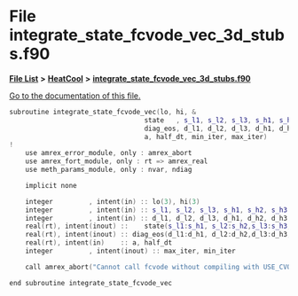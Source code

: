 
# File integrate\_state\_fcvode\_vec\_3d\_stubs.f90

[**File List**](files.md) **>** [**HeatCool**](dir_8c890215953ac09098af8cb94c8b9fc0.md) **>** [**integrate\_state\_fcvode\_vec\_3d\_stubs.f90**](integrate__state__fcvode__vec__3d__stubs_8f90.md)

[Go to the documentation of this file.](integrate__state__fcvode__vec__3d__stubs_8f90.md) 


````cpp
subroutine integrate_state_fcvode_vec(lo, hi, &
                                  state   , s_l1, s_l2, s_l3, s_h1, s_h2, s_h3, &
                                  diag_eos, d_l1, d_l2, d_l3, d_h1, d_h2, d_h3, &
                                  a, half_dt, min_iter, max_iter)
!
    use amrex_error_module, only : amrex_abort
    use amrex_fort_module, only : rt => amrex_real
    use meth_params_module, only : nvar, ndiag

    implicit none

    integer         , intent(in) :: lo(3), hi(3)
    integer         , intent(in) :: s_l1, s_l2, s_l3, s_h1, s_h2, s_h3
    integer         , intent(in) :: d_l1, d_l2, d_l3, d_h1, d_h2, d_h3
    real(rt), intent(inout) ::    state(s_l1:s_h1, s_l2:s_h2,s_l3:s_h3, NVAR)
    real(rt), intent(inout) :: diag_eos(d_l1:d_h1, d_l2:d_h2,d_l3:d_h3, NDIAG)
    real(rt), intent(in)    :: a, half_dt
    integer         , intent(inout) :: max_iter, min_iter

    call amrex_abort("Cannot call fcvode without compiling with USE_CVODE=TRUE")

end subroutine integrate_state_fcvode_vec
````

